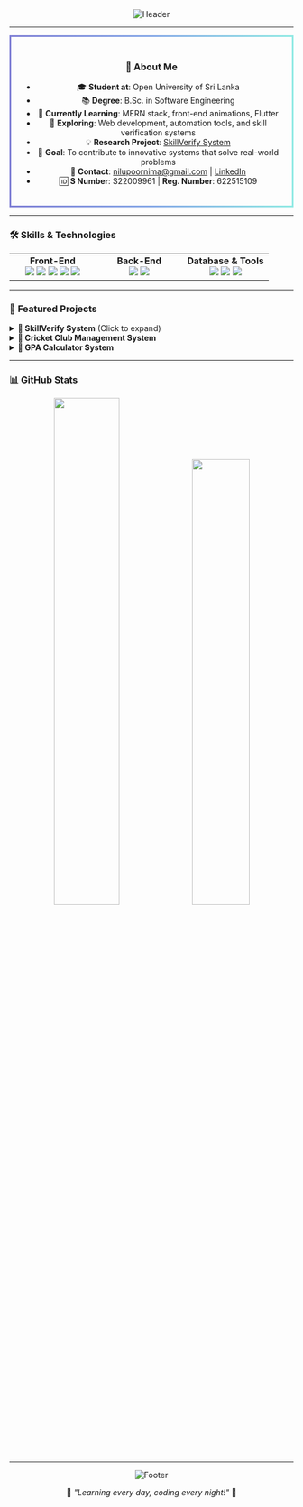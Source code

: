<!-- Header with animated wave -->
<div align="center">
  <img src="https://capsule-render.vercel.app/api?type=waving&color=0:7F7FD5,50:86A8E7,100:91EAE4&height=200&section=header&text=Hi%20👋%20I'm%20Nilu%20Poornima&fontSize=35&fontAlign=center&fontColor=ffffff&animation=fadeIn" alt="Header" />
</div>

---

<!-- About Me Section with gradient border -->
<div align="center" style="border: 3px solid transparent; border-image: linear-gradient(to right, #7F7FD5, #86A8E7, #91EAE4); border-image-slice: 1; padding: 20px; margin: 10px 0; border-radius: 10px;">
  
  ### 🌟 **About Me**
  - 🎓 **Student at**: Open University of Sri Lanka  
  - 📚 **Degree**: B.Sc. in Software Engineering  
  - 🌱 **Currently Learning**: MERN stack, front-end animations, Flutter  
  - 🔭 **Exploring**: Web development, automation tools, and skill verification systems  
  - 💡 **Research Project**: [SkillVerify System](#skillverify-project)  
  - 🧠 **Goal**: To contribute to innovative systems that solve real-world problems  
  - 📨 **Contact**: nilupoornima@gmail.com | [LinkedIn](#)  
  - 🆔 **S Number**: S22009961 | **Reg. Number**: 622515109  

</div>

---

<!-- Skills Section with icon grid -->
### 🛠 **Skills & Technologies**
<table width="100%">
  <tr>
    <td width="33%" align="center">
      <b>Front-End</b><br>
      <img src="https://img.shields.io/badge/HTML5-E34F26?style=for-the-badge&logo=html5&logoColor=white">
      <img src="https://img.shields.io/badge/CSS3-1572B6?style=for-the-badge&logo=css3&logoColor=white">
      <img src="https://img.shields.io/badge/JavaScript-F7DF1E?style=for-the-badge&logo=javascript&logoColor=black">
      <img src="https://img.shields.io/badge/React-61DAFB?style=for-the-badge&logo=react&logoColor=black">
      <img src="https://img.shields.io/badge/Tailwind_CSS-06B6D4?style=for-the-badge&logo=tailwind-css&logoColor=white">
    </td>
    <td width="33%" align="center">
      <b>Back-End</b><br>
      <img src="https://img.shields.io/badge/Node.js-339933?style=for-the-badge&logo=nodedotjs&logoColor=white">
      <img src="https://img.shields.io/badge/Express.js-000000?style=for-the-badge&logo=express&logoColor=white">
    </td>
    <td width="33%" align="center">
      <b>Database & Tools</b><br>
      <img src="https://img.shields.io/badge/MongoDB-47A248?style=for-the-badge&logo=mongodb&logoColor=white">
      <img src="https://img.shields.io/badge/MySQL-4479A1?style=for-the-badge&logo=mysql&logoColor=white">
      <img src="https://img.shields.io/badge/Git-F05032?style=for-the-badge&logo=git&logoColor=white">
    </td>
  </tr>
</table>

---

<!-- Projects Section with cards -->
### 🚀 **Featured Projects**
<details>
<summary><b>🎯 SkillVerify System</b> (Click to expand)</summary>
  
  > A skill verification platform for IT job candidates in Sri Lanka.  
  > - ✔️ Verifies CV-listed skills through tasks  
  > - 📊 Assigns points & ranks candidates  
  > - 🛠 Built with: **MERN stack** (MongoDB, Express, React, Node.js)  
</details>

<details>
<summary><b>🏏 Cricket Club Management System</b></summary>
  
  > - 👥 Role-based access: Admins, Players, Organizers  
  > - 📈 Match tracking and club management  
</details>

<details>
<summary><b>📐 GPA Calculator System</b></summary>
  
  > - 📚 Course filters and level-wise GPA tracking  
</details>

---

<!-- Stats Section -->
### 📊 **GitHub Stats**
<div align="center">
  <img src="https://github-readme-stats.vercel.app/api?username=NiluPoornima&show_icons=true&theme=radical&hide_border=true" width="48%">
  <img src="https://github-readme-stats.vercel.app/api/top-langs/?username=NiluPoornima&layout=compact&theme=radical&hide_border=true" width="45%">
</div>

---

<!-- Footer -->
<div align="center">
  <img src="https://capsule-render.vercel.app/api?type=waving&color=0:91EAE4,50:86A8E7,100:7F7FD5&height=120&section=footer" alt="Footer" />
  <p>🌟 <i>"Learning every day, coding every night!"</i> 🌟</p>
</div>
